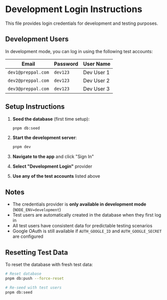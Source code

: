 # Development Login Instructions

This file provides login credentials for development and testing purposes.

## Development Users

In development mode, you can log in using the following test accounts:

| Email | Password | User Name |
|-------|----------|-----------|
| `dev1@preppal.com` | `dev123` | Dev User 1 |
| `dev2@preppal.com` | `dev123` | Dev User 2 |
| `dev3@preppal.com` | `dev123` | Dev User 3 |

## Setup Instructions

1. **Seed the database** (first time setup):
   ```bash
   pnpm db:seed
   ```

2. **Start the development server**:
   ```bash
   pnpm dev
   ```

3. **Navigate to the app** and click "Sign In"

4. **Select "Development Login"** provider

5. **Use any of the test accounts** listed above

## Notes

- The credentials provider is **only available in development mode** (`NODE_ENV=development`)
- Test users are automatically created in the database when they first log in
- All test users have consistent data for predictable testing scenarios
- Google OAuth is still available if `AUTH_GOOGLE_ID` and `AUTH_GOOGLE_SECRET` are configured

## Resetting Test Data

To reset the database with fresh test data:

```bash
# Reset database
pnpm db:push --force-reset

# Re-seed with test users
pnpm db:seed
```
